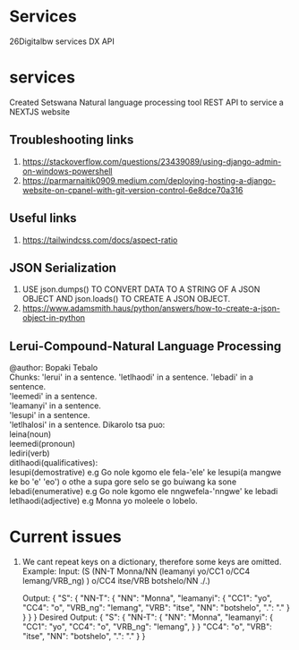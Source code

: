 # Services
26Digitalbw services DX API 
# services
Created Setswana Natural language processing tool REST API to service a NEXTJS website

## Troubleshooting links
1. https://stackoverflow.com/questions/23439089/using-django-admin-on-windows-powershell
2. https://parmarnaitik0909.medium.com/deploying-hosting-a-django-website-on-cpanel-with-git-version-control-6e8dce70a316

## Useful links
1. https://tailwindcss.com/docs/aspect-ratio

## JSON Serialization
1. USE json.dumps() TO CONVERT DATA TO A STRING OF A JSON OBJECT AND json.loads() TO CREATE A JSON OBJECT.
2. https://www.adamsmith.haus/python/answers/how-to-create-a-json-object-in-python

## Lerui-Compound-Natural Language Processing
 @author: Bopaki Tebalo  
 Chunks: 
    'lerui' in a sentence. 
    'letlhaodi' in a sentence. 
    'lebadi' in a sentence.         
    'leemedi' in a sentence.         
    'leamanyi' in a sentence.         
    'lesupi' in a sentence.         
    'letlhalosi' in a sentence. 
 Dikarolo tsa puo:     
    leina(noun)     
    leemedi(pronoun)     
    lediri(verb)     
    ditlhaodi(qualificatives):         
    lesupi(demostrative) e.g  Go nole kgomo ele fela-'ele' ke lesupi(a mangwe ke bo 'e' 'eo') o othe a supa gore selo se go buiwang ka sone          
    lebadi(enumerative)  e.g  Go nole kgomo ele nngwefela-'nngwe' ke lebadi         
    letlhaodi(adjective) e.g Monna yo moleele o lobelo.


# Current issues
1. We cant repeat keys on a dictionary, therefore some keys are omitted.
   Example:
   Input:
      (S
         (NN-T Monna/NN 
            (leamanyi
               yo/CC1 
               o/CC4 
               lemang/VRB_ng)
            )
         o/CC4
         itse/VRB
         botshelo/NN
      ./.)

   Output:
      {
         "S": {
            "NN-T": {
                  "NN": "Monna",
                  "leamanyi": {
                     "CC1": "yo",
                     "CC4": "o",
                     "VRB_ng": "lemang",
                     "VRB": "itse",
                     "NN": "botshelo",
                     ".": "."
                  }
            }
         }
      }
   Desired Output:
      {
         "S": {
            "NN-T": {
                  "NN": "Monna",
                  "leamanyi": {
                     "CC1": "yo",
                     "CC4": "o",
                     "VRB_ng": "lemang",
                      }
                }
            "CC4": "o",
            "VRB": "itse",
            "NN": "botshelo",
            ".": "."
         }
      }